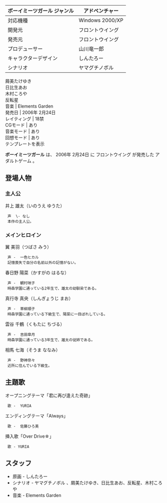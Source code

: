 ボーイミーツガール  ジャンル  |  アドベンチャー   
---|---  
対応機種  |  Windows 2000/XP   
開発元  |  フロントウイング   
発売元  |  フロントウイング   
プロデューサー  |  山川竜一郎   
キャラクターデザイン  |  しんたろー   
シナリオ  |  ヤマグチノボル    
屑美たけゆき  
日比生あお  
木村ころや  
反転星  
音楽  |  Elements Garden   
発売日  |  2006年  2月24日   
レイティング  |  18禁   
CGモード  |  あり   
音楽モード  |  あり   
回想モード  |  あり   
テンプレートを表示  
  
**ボーイミーツガール** は、  2006年  2月24日  に  フロントウイング  が発売した  アダルトゲーム  。

##  登場人物  

###  主人公  

井上 雄太（いのうえ ゆうた）

     声  \- なし 
     本作の主人公。 

###  メインヒロイン  

翼 美羽（つばさ みう）

     声 -  一色ヒカル 
     記憶喪失で自分の名前以外の記憶がない。 

春日野 陽菜（かすがの はるな）

     声 -  観村咲子 
     時森学園に通っている2年生で、雄太の幼馴染である。 

真行寺 真央（しんぎょうじ まお）

     声 -  草柳順子 
     時森学園に通っている下級生で、陽菜に一目ぼれしている。 

雲谷 千鶴（くもたに ちづる）

     声 -  吉田皐月 
     時森学園に通っている3年生で、雄太の従姉である。 

相馬 七海（そうま ななみ）

     声 -  野神奈々 
     近所に住んでいる下級生。 

##  主題歌  

オープニングテーマ「君に再び逢えた奇跡」

     歌 -  YURIA 
エンディングテーマ「Always」

     歌 -  佐藤ひろ美 
挿入歌「Over Drive☆」

     歌 - YURIA 

##  スタッフ  

  * 原画 -  しんたろー 
  * シナリオ -  ヤマグチノボル  、屑美たけゆき、日比生あお、反転星、木村ころや 
  * 音楽 -  Elements Garden 

